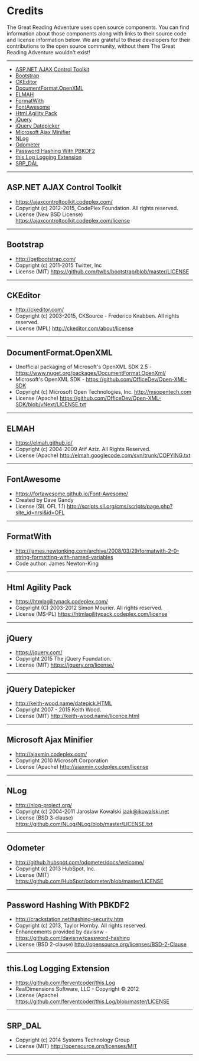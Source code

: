 # Credits

The Great Reading Adventure uses open source components. You can find information about those
components along with links to their source code and license information below. We are grateful to
these developers for their contributions to the open source community, without them The Great
Reading Adventure wouldn't exist!

* * *

- [ASP.NET AJAX Control Toolkit](#aspnet-ajax-control-toolkit)
- [Bootstrap](#bootstrap)
- [CKEditor](#ckeditor)
- [DocumentFormat.OpenXML](#documentformat.-openxml)
- [ELMAH](#elmah)
- [FormatWith](#formatwith)
- [FontAwesome](#fontawesome)
- [Html Agility Pack](#html-agility-pack)
- [jQuery](#jquery)
- [jQuery Datepicker](#jquery-datepicker)
- [Microsoft Ajax Minifier](#microsoft-ajax-minifier)
- [NLog](#nlog)
- [Odometer](#odometer)
- [Password Hashing With PBKDF2](#password-hashing-with-pbkdf2)
- [this.Log Logging Extension](#thislog-logging-extension)
- [SRP_DAL](#srp_dal)

* * *

## ASP.NET AJAX Control Toolkit
- <https://ajaxcontroltoolkit.codeplex.com/>
- Copyright (c) 2012-2015, CodePlex Foundation. All rights reserved.
- License (New BSD License) <https://ajaxcontroltoolkit.codeplex.com/license>

* * *

## Bootstrap
- <http://getbootstrap.com/>
- Copyright (c) 2011-2015 Twitter, Inc
- License (MIT) <https://github.com/twbs/bootstrap/blob/master/LICENSE>

* * *

## CKEditor
- <http://ckeditor.com/>
- Copyright (c) 2003-2015, CKSource - Frederico Knabben. All rights reserved.
- License (MPL) <http://ckeditor.com/about/license>

* * *

## DocumentFormat.OpenXML
- Unofficial packaging of Microsoft's OpenXML SDK 2.5 - <https://www.nuget.org/packages/DocumentFormat.OpenXml/>
- Microsoft's OpenXML SDK - <https://github.com/OfficeDev/Open-XML-SDK>
- ﻿Copyright (c) Microsoft Open Technologies, Inc.  <http://msopentech.com>
- License (Apache) <https://github.com/OfficeDev/Open-XML-SDK/blob/vNext/LICENSE.txt>

* * *

## ELMAH
- <https://elmah.github.io/>
- Copyright (c) 2004-2009 Atif Aziz. All Rights Reserved.
- License (Apache) <http://elmah.googlecode.com/svn/trunk/COPYING.txt>

* * *

## FontAwesome
- <https://fortawesome.github.io/Font-Awesome/>
- Created by Dave Gandy
- License (SIL OFL 1.1) <http://scripts.sil.org/cms/scripts/page.php?site_id=nrsi&id=OFL>

* * *

## FormatWith
- <http://james.newtonking.com/archive/2008/03/29/formatwith-2-0-string-formatting-with-named-variables>
- Code author: James Newton-King
 
* * *

## Html Agility Pack
- <https://htmlagilitypack.codeplex.com/>
- Copyright (C) 2003-2012 Simon Mourier. All rights reserved.
- License (MS-PL) <https://htmlagilitypack.codeplex.com/license>

* * *

## jQuery
- <https://jquery.com/>
- Copyright 2015 The jQuery Foundation.
- License (MIT) <https://jquery.org/license/>

* * *

## jQuery Datepicker
- <http://keith-wood.name/datepick.HTML>
- Copyright 2007 - 2015 Keith Wood.
- License (MIT) <http://keith-wood.name/licence.html>

* * *

## Microsoft Ajax Minifier
- <http://ajaxmin.codeplex.com/>
- Copyright 2010 Microsoft Corporation
- License (Apache) <http://ajaxmin.codeplex.com/license>

* * *

## NLog
 - <http://nlog-project.org/>
 - Copyright (c) 2004-2011 Jaroslaw Kowalski <jaak@jkowalski.net>
 - License (BSD 3-clause) <https://github.com/NLog/NLog/blob/master/LICENSE.txt>

* * *

## Odometer
 - <http://github.hubspot.com/odometer/docs/welcome/>
 - Copyright (c) 2013 HubSpot, Inc.
 - License (MIT) <https://github.com/HubSpot/odometer/blob/master/LICENSE>

* * *

## Password Hashing With PBKDF2
- <http://crackstation.net/hashing-security.htm>
- Copyright (c) 2013, Taylor Hornby. All rights reserved.
- Enhancements provided by davisnw - <https://github.com/davisnw/password-hashing>
- License (BSD 2-clause) <http://opensource.org/licenses/BSD-2-Clause>

* * *

## this.Log Logging Extension
- <https://github.com/ferventcoder/this.Log>
- RealDimensions Software, LLC - Copyright © 2012
- License (Apache) <https://github.com/ferventcoder/this.Log/blob/master/LICENSE>

* * *

## SRP_DAL
- Copyright (c) 2014 Systems Technology Group
- License (MIT) <http://opensource.org/licenses/MIT>

* * *